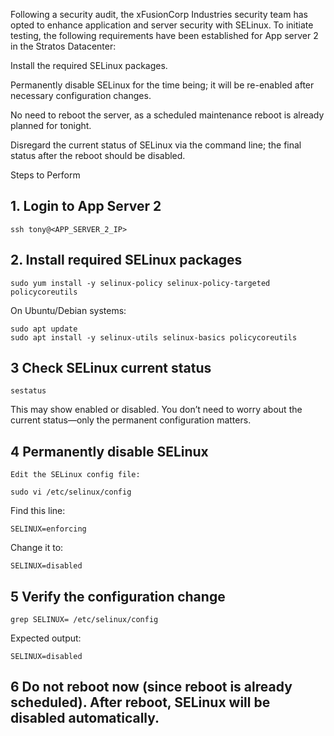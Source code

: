 Following a security audit, the xFusionCorp Industries security team has opted to enhance application and server security with SELinux. To initiate testing, the following requirements have been established for App server 2 in the Stratos Datacenter:



Install the required SELinux packages.

Permanently disable SELinux for the time being; it will be re-enabled after necessary configuration changes.

No need to reboot the server, as a scheduled maintenance reboot is already planned for tonight.

Disregard the current status of SELinux via the command line; the final status after the reboot should be disabled.

Steps to Perform
## 1. Login to App Server 2
```
ssh tony@<APP_SERVER_2_IP>
```

## 2. Install required SELinux packages

```
sudo yum install -y selinux-policy selinux-policy-targeted policycoreutils
```
On Ubuntu/Debian systems:

```
sudo apt update
sudo apt install -y selinux-utils selinux-basics policycoreutils
```
## 3 Check SELinux current status
```
sestatus
```
This may show enabled or disabled. You don’t need to worry about the current status—only the permanent configuration matters.

## 4 Permanently disable SELinux
    Edit the SELinux config file:
```
sudo vi /etc/selinux/config
```
Find this line:
```
SELINUX=enforcing
```
Change it to:
```
SELINUX=disabled
```
## 5 Verify the configuration change
```
grep SELINUX= /etc/selinux/config

```
Expected output:
```
SELINUX=disabled
```

## 6 Do not reboot now (since reboot is already scheduled). After reboot, SELinux will be disabled automatically.

